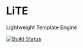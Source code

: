 # LiTE
Lightweight Template Engine

[![Build Status](https://travis-ci.org/tpawl/LiTE.svg?branch=master)](https://travis-ci.org/tpawl/LiTE)
